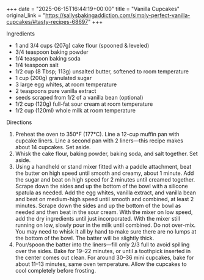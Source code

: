 +++
date = "2025-06-15T16:44:19+00:00"
title = "Vanilla Cupcakes"
original_link = "https://sallysbakingaddiction.com/simply-perfect-vanilla-cupcakes/#tasty-recipes-68697"
+++

Ingredients

- 1 and 3/4 cups (207g) cake flour (spooned & leveled)
- 3/4 teaspoon baking powder
- 1/4 teaspoon baking soda
- 1/4 teaspoon salt
- 1/2 cup (8 Tbsp; 113g) unsalted butter, softened to room temperature
- 1 cup (200g) granulated sugar
- 3 large egg whites, at room temperature
- 2 teaspoons pure vanilla extract
- seeds scraped from 1/2 of a vanilla bean (optional)
- 1/2 cup (120g) full-fat sour cream at room temperature
- 1/2 cup (120ml) whole milk at room temperature

Directions

1. Preheat the oven to 350°F (177°C). Line a 12-cup muffin pan with cupcake liners. Line a second pan with 2 liners—this recipe makes about 14 cupcakes. Set aside.
1. Whisk the cake flour, baking powder, baking soda, and salt together. Set aside.
1. Using a handheld or stand mixer fitted with a paddle attachment, beat the butter on high speed until smooth and creamy, about 1 minute. Add the sugar and beat on high speed for 2 minutes until creamed together. Scrape down the sides and up the bottom of the bowl with a silicone spatula as needed. Add the egg whites, vanilla extract, and vanilla bean and beat on medium-high speed until smooth and combined, at least 2 minutes. Scrape down the sides and up the bottom of the bowl as needed and then beat in the sour cream. With the mixer on low speed, add the dry ingredients until just incorporated. With the mixer still running on low, slowly pour in the milk until combined. Do not over-mix. You may need to whisk it all by hand to make sure there are no lumps at the bottom of the bowl. The batter will be slightly thick.
1. Pour/spoon the batter into the liners—fill only 2/3 full to avoid spilling over the sides. Bake for 19–22 minutes, or until a toothpick inserted in the center comes out clean. For around 30–36 mini cupcakes, bake for about 11–13 minutes, same oven temperature. Allow the cupcakes to cool completely before frosting.

